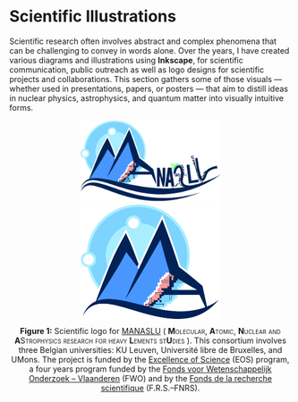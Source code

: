 # Scientific Illustrations

Scientific research often involves abstract and complex phenomena that can be challenging to convey in words alone. Over the years, I have created various diagrams and illustrations using **Inkscape**, for scientific communication, public outreach as well as logo designs for scientific projects and collaborations. This section gathers some of those visuals — whether used in presentations, papers, or posters — that aim to distill ideas in nuclear physics, astrophysics, and quantum matter into visually intuitive forms.


<figure style="text-align: center; margin: 1em 0;">
  <img src="/assets/images/ManasluLogov1.pdf" alt="Manaslu Logo" style="max-width: 50%; height: auto;">
  <img src="/assets/images/ManasluLogoShortened.pdf" alt="Manaslu Logo Reduced" style="max-width: 50%; height: auto;">
  <figcaption style="margin-top: 0.5em;">
    <strong>Figure 1:</strong> Scientific logo for 
    <a href="https://w.fys.kuleuven.be/wiki/everest/index.php/Main_Page" target="_blank" rel="noopener noreferrer">MANASLU</a> 
    (<span style="font-variant: small-caps;">
      <strong>M</strong>olecular, <strong>A</strong>tomic, <strong>N</strong>uclear and <strong>A</strong>Strophysics research for heavy 
      <strong>L</strong>ements st<strong>U</strong>dies
    </span>).
    This consortium involves three Belgian universities: KU Leuven, Université libre de Bruxelles, and UMons. 
    The project is funded by the <a href="https://www.eosprogramme.be" target="_blank" rel="noopener noreferrer">Excellence of Science</a> (EOS) program, a four years program funded by the <a href="https://www.fwo.be/nl/" target="_blank" rel="noopener noreferrer">Fonds voor Wetenschappelijk Onderzoek – Vlaanderen</a> (FWO) and by the <a href="https://www.frs-fnrs.be/en/" target="_blank" rel="noopener noreferrer">Fonds de la recherche scientifique</a> (F.R.S.–FNRS).
  </figcaption>
</figure>
